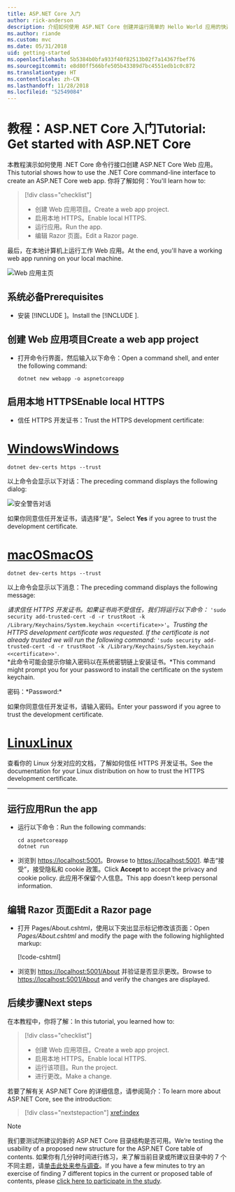 ```yaml
---
title: ASP.NET Core 入门
author: rick-anderson
description: 介绍如何使用 ASP.NET Core 创建并运行简单的 Hello World 应用的快速教程。
ms.author: riande
ms.custom: mvc
ms.date: 05/31/2018
uid: getting-started
ms.openlocfilehash: 5b5384b0bfa933f40f82513b02f7a14367fbef76
ms.sourcegitcommit: e8d80ff566bfe505b43389d7bc4551edb1c0c872
ms.translationtype: HT
ms.contentlocale: zh-CN
ms.lasthandoff: 11/28/2018
ms.locfileid: "52549084"
---
```

# <a name="tutorial-get-started-with-aspnet-core"></a><span data-ttu-id="e7c7b-103">教程：ASP.NET Core 入门</span><span class="sxs-lookup"><span data-stu-id="e7c7b-103">Tutorial: Get started with ASP.NET Core</span></span>

<span data-ttu-id="e7c7b-104">本教程演示如何使用 .NET Core 命令行接口创建 ASP.NET Core Web 应用。</span><span class="sxs-lookup"><span data-stu-id="e7c7b-104">This tutorial shows how to use the .NET Core command-line interface to create an ASP.NET Core web app.</span></span> <span data-ttu-id="e7c7b-105">你将了解如何：</span><span class="sxs-lookup"><span data-stu-id="e7c7b-105">You'll learn how to:</span></span>

> [!div class="checklist"]
> * <span data-ttu-id="e7c7b-106">创建 Web 应用项目。</span><span class="sxs-lookup"><span data-stu-id="e7c7b-106">Create a web app project.</span></span>
> * <span data-ttu-id="e7c7b-107">启用本地 HTTPS。</span><span class="sxs-lookup"><span data-stu-id="e7c7b-107">Enable local HTTPS.</span></span>
> * <span data-ttu-id="e7c7b-108">运行应用。</span><span class="sxs-lookup"><span data-stu-id="e7c7b-108">Run the app.</span></span>
> * <span data-ttu-id="e7c7b-109">编辑 Razor 页面。</span><span class="sxs-lookup"><span data-stu-id="e7c7b-109">Edit a Razor page.</span></span>

<span data-ttu-id="e7c7b-110">最后，在本地计算机上运行工作 Web 应用。</span><span class="sxs-lookup"><span data-stu-id="e7c7b-110">At the end, you'll have a working web app running on your local machine.</span></span>

![Web 应用主页](_static/home-page.png)


## <a name="prerequisites"></a><span data-ttu-id="e7c7b-112">系统必备</span><span class="sxs-lookup"><span data-stu-id="e7c7b-112">Prerequisites</span></span>

* <span data-ttu-id="e7c7b-113">安装 [!INCLUDE [](~/includes/2.1-SDK.md)]。</span><span class="sxs-lookup"><span data-stu-id="e7c7b-113">Install the [!INCLUDE [](~/includes/2.1-SDK.md)].</span></span>

## <a name="create-a-web-app-project"></a><span data-ttu-id="e7c7b-114">创建 Web 应用项目</span><span class="sxs-lookup"><span data-stu-id="e7c7b-114">Create a web app project</span></span>

* <span data-ttu-id="e7c7b-115">打开命令行界面，然后输入以下命令：</span><span class="sxs-lookup"><span data-stu-id="e7c7b-115">Open a command shell, and enter the following command:</span></span>

   ```console
   dotnet new webapp -o aspnetcoreapp
   ```

## <a name="enable-local-https"></a><span data-ttu-id="e7c7b-116">启用本地 HTTPS</span><span class="sxs-lookup"><span data-stu-id="e7c7b-116">Enable local HTTPS</span></span>

* <span data-ttu-id="e7c7b-117">信任 HTTPS 开发证书：</span><span class="sxs-lookup"><span data-stu-id="e7c7b-117">Trust the HTTPS development certificate:</span></span>

# <a name="windowstabwindows"></a>[<span data-ttu-id="e7c7b-118">Windows</span><span class="sxs-lookup"><span data-stu-id="e7c7b-118">Windows</span></span>](#tab/windows)

  ```console
  dotnet dev-certs https --trust
  ```

  <span data-ttu-id="e7c7b-119">以上命令会显示以下对话：</span><span class="sxs-lookup"><span data-stu-id="e7c7b-119">The preceding command displays the following dialog:</span></span>

  ![安全警告对话](_static/cert.png)

  <span data-ttu-id="e7c7b-121">如果你同意信任开发证书，请选择“是”。</span><span class="sxs-lookup"><span data-stu-id="e7c7b-121">Select **Yes** if you agree to trust the development certificate.</span></span>

# <a name="macostabmacos"></a>[<span data-ttu-id="e7c7b-122">macOS</span><span class="sxs-lookup"><span data-stu-id="e7c7b-122">macOS</span></span>](#tab/macos)

  ```console
  dotnet dev-certs https --trust
  ```

  <span data-ttu-id="e7c7b-123">以上命令会显示以下消息：</span><span class="sxs-lookup"><span data-stu-id="e7c7b-123">The preceding command displays the following message:</span></span>

  <span data-ttu-id="e7c7b-124">*请求信任 HTTPS 开发证书。如果证书尚不受信任，我们将运行以下命令：* `'sudo security add-trusted-cert -d -r trustRoot -k /Library/Keychains/System.keychain <<certificate>>'`。</span><span class="sxs-lookup"><span data-stu-id="e7c7b-124">*Trusting the HTTPS development certificate was requested. If the certificate is not already trusted we will run the following command:* `'sudo security add-trusted-cert -d -r trustRoot -k /Library/Keychains/System.keychain <<certificate>>'`.</span></span>  
  <span data-ttu-id="e7c7b-125">\*此命令可能会提示你输入密码以在系统密钥链上安装证书。</span><span class="sxs-lookup"><span data-stu-id="e7c7b-125">\*This command might prompt you for your password to install the certificate on the system keychain.</span></span>
  
  <span data-ttu-id="e7c7b-126">密码：\*</span><span class="sxs-lookup"><span data-stu-id="e7c7b-126">Password:\*</span></span>

  <span data-ttu-id="e7c7b-127">如果你同意信任开发证书，请输入密码。</span><span class="sxs-lookup"><span data-stu-id="e7c7b-127">Enter your password if you agree to trust the development certificate.</span></span>

# <a name="linuxtablinux"></a>[<span data-ttu-id="e7c7b-128">Linux</span><span class="sxs-lookup"><span data-stu-id="e7c7b-128">Linux</span></span>](#tab/linux)

  <span data-ttu-id="e7c7b-129">查看你的 Linux 分发对应的文档，了解如何信任 HTTPS 开发证书。</span><span class="sxs-lookup"><span data-stu-id="e7c7b-129">See the documentation for your Linux distribution on how to trust the HTTPS development certificate.</span></span>
   
---

## <a name="run-the-app"></a><span data-ttu-id="e7c7b-130">运行应用</span><span class="sxs-lookup"><span data-stu-id="e7c7b-130">Run the app</span></span>

* <span data-ttu-id="e7c7b-131">运行以下命令：</span><span class="sxs-lookup"><span data-stu-id="e7c7b-131">Run the following commands:</span></span>

   ```console
   cd aspnetcoreapp
   dotnet run
   ```

* <span data-ttu-id="e7c7b-132">浏览到 [https://localhost:5001](https://localhost:5001)。</span><span class="sxs-lookup"><span data-stu-id="e7c7b-132">Browse to [https://localhost:5001](https://localhost:5001).</span></span> <span data-ttu-id="e7c7b-133">单击“接受”，接受隐私和 cookie 政策。</span><span class="sxs-lookup"><span data-stu-id="e7c7b-133">Click **Accept** to accept the privacy and cookie policy.</span></span> <span data-ttu-id="e7c7b-134">此应用不保留个人信息。</span><span class="sxs-lookup"><span data-stu-id="e7c7b-134">This app doesn't keep personal information.</span></span>

## <a name="edit-a-razor-page"></a><span data-ttu-id="e7c7b-135">编辑 Razor 页面</span><span class="sxs-lookup"><span data-stu-id="e7c7b-135">Edit a Razor page</span></span>

* <span data-ttu-id="e7c7b-136">打开 Pages/About.cshtml，使用以下突出显示标记修改该页面：</span><span class="sxs-lookup"><span data-stu-id="e7c7b-136">Open *Pages/About.cshtml* and modify the page with the following highlighted markup:</span></span>

   [!code-cshtml[](sample/getting-started/about.cshtml?highlight=9)]

* <span data-ttu-id="e7c7b-137">浏览到 [https://localhost:5001/About](https://localhost:5001/About) 并验证是否显示更改。</span><span class="sxs-lookup"><span data-stu-id="e7c7b-137">Browse to [https://localhost:5001/About](https://localhost:5001/About) and verify the changes are displayed.</span></span>

## <a name="next-steps"></a><span data-ttu-id="e7c7b-138">后续步骤</span><span class="sxs-lookup"><span data-stu-id="e7c7b-138">Next steps</span></span>

<span data-ttu-id="e7c7b-139">在本教程中，你将了解：</span><span class="sxs-lookup"><span data-stu-id="e7c7b-139">In this tutorial, you learned how to:</span></span>

> [!div class="checklist"]
> * <span data-ttu-id="e7c7b-140">创建 Web 应用项目。</span><span class="sxs-lookup"><span data-stu-id="e7c7b-140">Create a web app project.</span></span>
> * <span data-ttu-id="e7c7b-141">启用本地 HTTPS。</span><span class="sxs-lookup"><span data-stu-id="e7c7b-141">Enable local HTTPS.</span></span>
> * <span data-ttu-id="e7c7b-142">运行该项目。</span><span class="sxs-lookup"><span data-stu-id="e7c7b-142">Run the project.</span></span>
> * <span data-ttu-id="e7c7b-143">进行更改。</span><span class="sxs-lookup"><span data-stu-id="e7c7b-143">Make a change.</span></span>

<span data-ttu-id="e7c7b-144">若要了解有关 ASP.NET Core 的详细信息，请参阅简介：</span><span class="sxs-lookup"><span data-stu-id="e7c7b-144">To learn more about ASP.NET Core, see the introduction:</span></span>

> [!div class="nextstepaction"]
> <xref:index>



> [!NOTE]
> <span data-ttu-id="e7c7b-145">我们要测试所建议的新的 ASP.NET Core 目录结构是否可用。</span><span class="sxs-lookup"><span data-stu-id="e7c7b-145">We’re testing the usability of a proposed new structure for the ASP.NET Core table of contents.</span></span>  <span data-ttu-id="e7c7b-146">如果你有几分钟时间进行练习，来了解当前目录或所建议目录中的 7 个不同主题，请[单击此处来参与调查](https://dpk4xbh5.optimalworkshop.com/treejack/rps16hd5)。</span><span class="sxs-lookup"><span data-stu-id="e7c7b-146">If you have a few minutes to try an exercise of finding 7 different topics in the current or proposed table of contents, please [click here to participate in the study](https://dpk4xbh5.optimalworkshop.com/treejack/rps16hd5).</span></span>